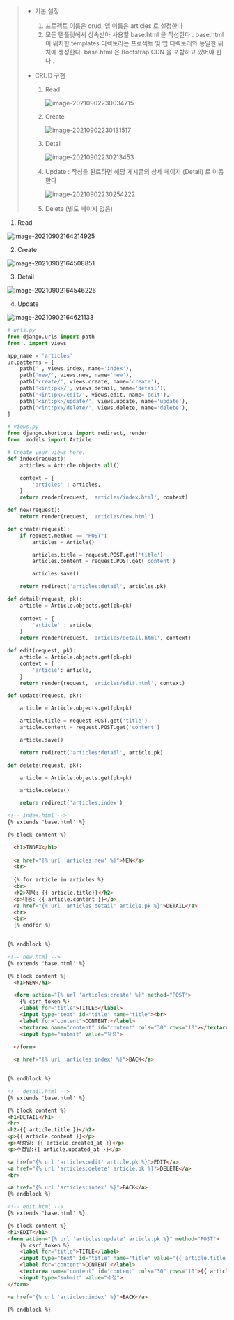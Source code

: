 > - 기본 설정
>
>   1. 프로젝트 이름은 crud, 앱 이름은 articles 로 설정한다
>   2. 모든 템플릿에서 상속받아 사용할 base.html 을 작성한다 . base.html 이 위치한 templates 디렉토리는 프로젝트 및 앱 디렉토리와 동일한 위치에 생성한다. base.html 은 Bootstrap CDN 을 포함하고 있어야 한다 .
>
> - CRUD 구현
>
>   1. Read
>
>      ![image-20210902230034715](0902_homework.assets/image-20210902230034715.png)
>
>   2. Create
>
>      ![image-20210902230131517](0902_homework.assets/image-20210902230131517.png)
>
>   3. Detail
>
>      ![image-20210902230213453](0902_homework.assets/image-20210902230213453.png)
>
>   4. Update : 작성을 완료하면 해당 게시글의 상세 페이지 (Detail) 로 이동한다
>
>      ![image-20210902230254222](0902_homework.assets/image-20210902230254222.png)
>
>   5. Delete (별도 페이지 없음)

1. Read

![image-20210902164214925](0902_workshop.assets/image-20210902164214925.png)

2. Create

![image-20210902164508851](0902_workshop.assets/image-20210902164508851.png)

3. Detail

![image-20210902164546226](0902_workshop.assets/image-20210902164546226.png)

4. Update

![image-20210902164621133](0902_workshop.assets/image-20210902164621133.png)

```python
# urls.py
from django.urls import path
from . import views

app_name = 'articles'
urlpatterns = [
    path('', views.index, name='index'),
    path('new/', views.new, name='new'),
    path('create/', views.create, name='create'),
    path('<int:pk>/', views.detail, name='detail'),
    path('<int:pk>/edit/', views.edit, name='edit'),
    path('<int:pk>/update/', views.update, name='update'),
    path('<int:pk>/delete/', views.delete, name='delete'),
]
```

```python
# views.py
from django.shortcuts import redirect, render
from .models import Article

# Create your views here.
def index(request):
    articles = Article.objects.all()

    context = {
        'articles' : articles,
    }
    return render(request, 'articles/index.html', context)

def new(request):
    return render(request, 'articles/new.html')

def create(request):
    if request.method == "POST":
        articles = Article()

        articles.title = request.POST.get('title')
        articles.content = request.POST.get('content')

        articles.save()

    return redirect('articles:detail', articles.pk)

def detail(request, pk):
    article = Article.objects.get(pk=pk)
    
    context = {
        'article' : article,
    }
    return render(request, 'articles/detail.html', context)

def edit(request, pk):
    article = Article.objects.get(pk=pk)
    context = {
        'article': article,
    }
    return render(request, 'articles/edit.html', context)

def update(request, pk):

    article = Article.objects.get(pk=pk)

    article.title = request.POST.get('title')
    article.content = request.POST.get('content')

    article.save()

    return redirect('articles:detail', article.pk)

def delete(request, pk):

    article = Article.objects.get(pk=pk)

    article.delete()

    return redirect('articles:index')
```

```html
<!-- index.html -->
{% extends 'base.html' %}

{% block content %}

  <h1>INDEX</h1>
  
  <a href="{% url 'articles:new' %}">NEW</a>
  <br>
  
  {% for article in articles %}
  <br>
  <h2>제목: {{ article.title}}</h2>
  <p>내용: {{ article.content }}</p>
  <a href="{% url 'articles:detail' article.pk %}">DETAIL</a>
  <br>
  <br>
  {% endfor %}

  
{% endblock %}
```

```html
<!-- new.html -->
{% extends 'base.html' %}

{% block content %}
  <h1>NEW</h1>

  <form action="{% url 'articles:create' %}" method="POST">
    {% csrf_token %}
    <label for="title">TITLE:</label>
    <input type="text" id="title" name="title"><br>
    <label for="content">CONTENT:</label>
    <textarea name="content" id="content" cols="30" rows="10"></textarea><br>
    <input type="submit" value="작성">
  
  </form>

  <a href="{% url 'articles:index' %}">BACK</a>
  

{% endblock %}
```

```html
<!-- detail.html -->
{% extends 'base.html' %}

{% block content %}
<h1>DETAIL</h1>
<hr>
<h2>{{ article.title }}</h2>
<p>{{ article.content }}</p>
<p>작성일: {{ article.created_at }}</p>
<p>수정일:{{ article.updated_at }}</p>

<a href="{% url 'articles:edit' article.pk %}">EDIT</a>
<a href="{% url 'articles:delete' article.pk %}">DELETE</a>
<br>

<a href="{% url 'articles:index' %}">BACK</a>
{% endblock %}
```

```html
<!-- edit.html -->
{% extends 'base.html' %}

{% block content %}
<h1>EDIT</h1>
<form action="{% url 'articles:update' article.pk %}" method="POST">
    {% csrf_token %}
    <label for="title">TITLE</label>
    <input type="text" id="title" name="title" value="{{ article.title }}"><br>
    <label for="content">CONTENT </label>
    <textarea name="content" id="content" cols="30" rows="10">{{ article.content }}</textarea><br>
    <input type="submit" value="수정">
</form>

<a href="{% url 'articles:index' %}">BACK</a>

{% endblock %}
```

